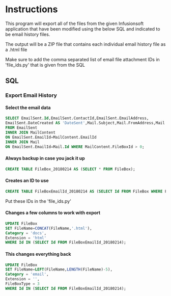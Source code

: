 # Instructions

This program will export all of the files from the given Infusionsoft
application that have been modified using the below SQL and indicated to
be email history files.

The output will be a ZIP file that contains each individual email history
file as a .html file

Make sure to add the comma separated list of email file attachment IDs
in 'file_ids.py' that is given from the SQL

## SQL

### Export Email History

#### Select the email data
```sql
SELECT EmailSent.Id,EmailSent.ContactId,EmailSent.EmailAddress,
EmailSent.DateCreated AS 'DateSent',Mail.Subject,Mail.FromAddress,Mail.FromName,MailContent.FileBoxId AS 'EmailMessageId'
FROM EmailSent
INNER JOIN MailContent
ON EmailSent.EmailId=MailContent.EmailId
INNER JOIN Mail
ON EmailSent.EmailId=Mail.Id WHERE MailContent.FileBoxId > 0;
```

#### Always backup in case you jack it up
```sql
CREATE TABLE FileBox_20180214 AS (SELECT * FROM FileBox);
```

#### Creates an ID to use
```sql
CREATE TABLE FileBoxEmailId_20180214 AS (SELECT Id FROM FileBox WHERE FileName LIKE 'email%');
```
Put these IDs in the 'file_ids.py'

#### Changes a few columns to work with export
```sql
UPDATE FileBox
SET FileName=CONCAT(FileName,'.html'),
Category = 'docs',
Extension = 'html'
WHERE Id IN (SELECT Id FROM FileBoxEmailId_20180214);
```

#### This changes everything back
```sql
UPDATE FileBox
SET FileName=LEFT(FileName,LENGTH(FileName)-5),
Category = 'email',
Extension = '',
FileBoxType = 3
WHERE Id IN (SELECT Id FROM FileBoxEmailId_20180214);
```